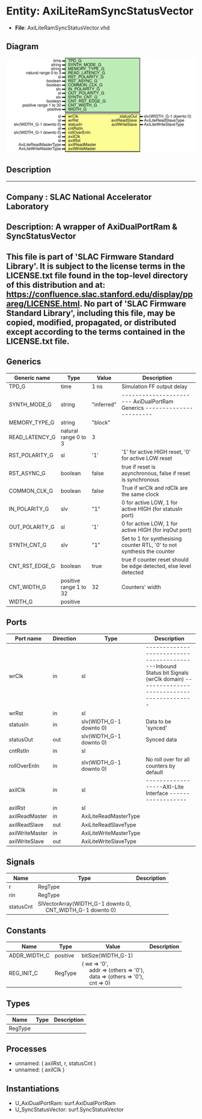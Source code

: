 # Entity: AxiLiteRamSyncStatusVector

- **File**: AxiLiteRamSyncStatusVector.vhd
## Diagram

![Diagram](AxiLiteRamSyncStatusVector.svg "Diagram")
## Description

-----------------------------------------------------------------------------
 Company    : SLAC National Accelerator Laboratory
-----------------------------------------------------------------------------
 Description: A wrapper of AxiDualPortRam & SyncStatusVector
-----------------------------------------------------------------------------
 This file is part of 'SLAC Firmware Standard Library'.
 It is subject to the license terms in the LICENSE.txt file found in the
 top-level directory of this distribution and at:
    https://confluence.slac.stanford.edu/display/ppareg/LICENSE.html.
 No part of 'SLAC Firmware Standard Library', including this file,
 may be copied, modified, propagated, or distributed except according to
 the terms contained in the LICENSE.txt file.
-----------------------------------------------------------------------------
## Generics

| Generic name   | Type                   | Value      | Description                                                              |
| -------------- | ---------------------- | ---------- | ------------------------------------------------------------------------ |
| TPD_G          | time                   | 1 ns       |  Simulation FF output delay                                              |
| SYNTH_MODE_G   | string                 | "inferred" | ----------------------- AxiDualPortRam Generics -----------------------  |
| MEMORY_TYPE_G  | string                 | "block"    |                                                                          |
| READ_LATENCY_G | natural range 0 to 3   | 3          |                                                                          |
| RST_POLARITY_G | sl                     | '1'        |  '1' for active HIGH reset, '0' for active LOW reset                     |
| RST_ASYNC_G    | boolean                | false      |  true if reset is asynchronous, false if reset is synchronous            |
| COMMON_CLK_G   | boolean                | false      |  True if wrClk and rdClk are the same clock                              |
| IN_POLARITY_G  | slv                    | "1"        |  0 for active LOW, 1 for active HIGH (for statusIn port)                 |
| OUT_POLARITY_G | sl                     | '1'        |  0 for active LOW, 1 for active HIGH (for irqOut port)                   |
| SYNTH_CNT_G    | slv                    | "1"        |  Set to 1 for synthesising counter RTL, '0' to not synthesis the counter |
| CNT_RST_EDGE_G | boolean                | true       |  true if counter reset should be edge detected, else level detected      |
| CNT_WIDTH_G    | positive range 1 to 32 | 32         |  Counters' width                                                         |
| WIDTH_G        | positive               |            |                                                                          |
## Ports

| Port name       | Direction | Type                    | Description                                                                                                                     |
| --------------- | --------- | ----------------------- | ------------------------------------------------------------------------------------------------------------------------------- |
| wrClk           | in        | sl                      | ------------------------------------------Inbound Status bit Signals (wrClk domain) ------------------------------------------  |
| wrRst           | in        | sl                      |                                                                                                                                 |
| statusIn        | in        | slv(WIDTH_G-1 downto 0) |  Data to be 'synced'                                                                                                            |
| statusOut       | out       | slv(WIDTH_G-1 downto 0) |  Synced data                                                                                                                    |
| cntRstIn        | in        | sl                      |                                                                                                                                 |
| rollOverEnIn    | in        | slv(WIDTH_G-1 downto 0) |  No roll over for all counters by default                                                                                       |
| axilClk         | in        | sl                      | ------------------AXI-Lite Interface ------------------                                                                         |
| axilRst         | in        | sl                      |                                                                                                                                 |
| axilReadMaster  | in        | AxiLiteReadMasterType   |                                                                                                                                 |
| axilReadSlave   | out       | AxiLiteReadSlaveType    |                                                                                                                                 |
| axilWriteMaster | in        | AxiLiteWriteMasterType  |                                                                                                                                 |
| axilWriteSlave  | out       | AxiLiteWriteSlaveType   |                                                                                                                                 |
## Signals

| Name      | Type                                                                                          | Description |
| --------- | --------------------------------------------------------------------------------------------- | ----------- |
| r         | RegType                                                                                       |             |
| rin       | RegType                                                                                       |             |
| statusCnt | SlVectorArray(WIDTH_G-1 downto 0,<br><span style="padding-left:20px"> CNT_WIDTH_G-1 downto 0) |             |
## Constants

| Name         | Type     | Value                                                                                                                                                                                                            | Description |
| ------------ | -------- | ---------------------------------------------------------------------------------------------------------------------------------------------------------------------------------------------------------------- | ----------- |
| ADDR_WIDTH_C | positive |  bitSize(WIDTH_G-1)                                                                                                                                                                                              |             |
| REG_INIT_C   | RegType  |  (       we   => '0',<br><span style="padding-left:20px">       addr => (others => '0'),<br><span style="padding-left:20px">       data => (others => '0'),<br><span style="padding-left:20px">       cnt  => 0) |             |
## Types

| Name    | Type | Description |
| ------- | ---- | ----------- |
| RegType |      |             |
## Processes
- unnamed: ( axilRst, r, statusCnt )
- unnamed: ( axilClk )
## Instantiations

- U_AxiDualPortRam: surf.AxiDualPortRam
- U_SyncStatusVector: surf.SyncStatusVector
